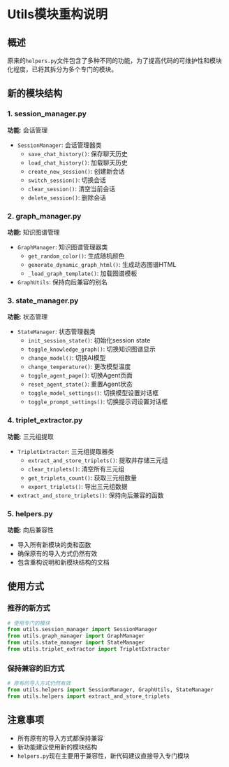 # Utils模块重构说明

## 概述

原来的`helpers.py`文件包含了多种不同的功能，为了提高代码的可维护性和模块化程度，已将其拆分为多个专门的模块。

## 新的模块结构

### 1. session_manager.py
**功能**: 会话管理
- `SessionManager`: 会话管理器类
  - `save_chat_history()`: 保存聊天历史
  - `load_chat_history()`: 加载聊天历史  
  - `create_new_session()`: 创建新会话
  - `switch_session()`: 切换会话
  - `clear_session()`: 清空当前会话
  - `delete_session()`: 删除会话

### 2. graph_manager.py
**功能**: 知识图谱管理
- `GraphManager`: 知识图谱管理器类
  - `get_random_color()`: 生成随机颜色
  - `generate_dynamic_graph_html()`: 生成动态图谱HTML
  - `_load_graph_template()`: 加载图谱模板
- `GraphUtils`: 保持向后兼容的别名

### 3. state_manager.py
**功能**: 状态管理
- `StateManager`: 状态管理器类
  - `init_session_state()`: 初始化session state
  - `toggle_knowledge_graph()`: 切换知识图谱显示
  - `change_model()`: 切换AI模型
  - `change_temperature()`: 更改模型温度
  - `toggle_agent_page()`: 切换Agent页面
  - `reset_agent_state()`: 重置Agent状态
  - `toggle_model_settings()`: 切换模型设置对话框
  - `toggle_prompt_settings()`: 切换提示词设置对话框

### 4. triplet_extractor.py
**功能**: 三元组提取
- `TripletExtractor`: 三元组提取器类
  - `extract_and_store_triplets()`: 提取并存储三元组
  - `clear_triplets()`: 清空所有三元组
  - `get_triplets_count()`: 获取三元组数量
  - `export_triplets()`: 导出三元组数据
- `extract_and_store_triplets()`: 保持向后兼容的函数

### 5. helpers.py
**功能**: 向后兼容性
- 导入所有新模块的类和函数
- 确保原有的导入方式仍然有效
- 包含重构说明和新模块结构的文档

## 使用方式

### 推荐的新方式
```python
# 使用专门的模块
from utils.session_manager import SessionManager
from utils.graph_manager import GraphManager
from utils.state_manager import StateManager
from utils.triplet_extractor import TripletExtractor
```

### 保持兼容的旧方式
```python
# 原有的导入方式仍然有效
from utils.helpers import SessionManager, GraphUtils, StateManager
from utils.helpers import extract_and_store_triplets
```


## 注意事项

- 所有原有的导入方式都保持兼容
- 新功能建议使用新的模块结构
- `helpers.py`现在主要用于兼容性，新代码建议直接导入专门模块
